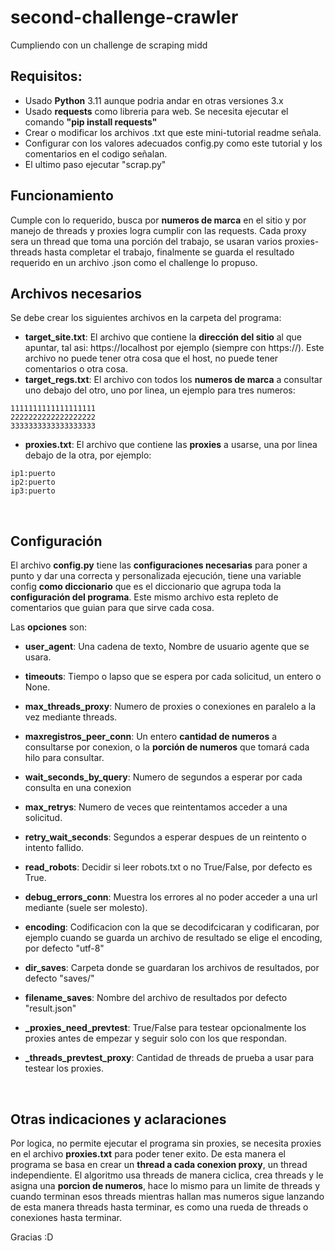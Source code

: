 # second-challenge-crawler
Cumpliendo con un challenge de scraping midd

## Requisitos:
 * Usado **Python** 3.11 aunque podria andar en otras versiones 3.x
 * Usado **requests** como libreria para web.
    Se necesita ejecutar el comando **"pip install requests"**
 * Crear o modificar los archivos .txt que este mini-tutorial readme señala.
 * Configurar con los valores adecuados config.py como este tutorial y los comentarios en el codigo señalan.
 * El ultimo paso ejecutar "scrap.py"

## Funcionamiento
Cumple con lo requerido, busca por **numeros de marca** en el sitio y por manejo de threads y proxies logra cumplir con las requests.
Cada proxy sera un thread que toma una porción del trabajo, se usaran varios proxies-threads hasta completar el trabajo, finalmente se guarda el resultado requerido en un archivo .json como el challenge lo propuso.

## Archivos necesarios
 Se debe crear los siguientes archivos en la carpeta del programa:
 * **target_site.txt**: El archivo que contiene la **dirección del sitio** al que apuntar, tal asi: https://localhost por ejemplo (siempre con https://). Este archivo no puede tener otra cosa que el host, no puede tener comentarios o otra cosa.
 * **target_regs.txt**: El archivo con todos los **numeros de marca** a consultar uno debajo del otro, uno por linea, un ejemplo para tres numeros:

```
1111111111111111111
2222222222222222222
3333333333333333333
```

 * **proxies.txt**: El archivo que contiene las **proxies** a usarse, una por linea debajo de la otra, por ejemplo:

```
ip1:puerto
ip2:puerto
ip3:puerto
```

<br>

## Configuración
 El archivo **config.py** tiene las **configuraciones necesarias** para poner a punto y dar una correcta y personalizada ejecución, tiene una variable config **como diccionario** que es el diccionario que agrupa toda la **configuración del programa**. Este mismo archivo esta repleto de comentarios que guian para que sirve cada cosa.
 
 Las **opciones** son:

  * **user_agent**: Una cadena de texto, Nombre de usuario agente que se usara.
    
  * **timeouts**: Tiempo o lapso que se espera por cada solicitud, un entero o None.

  * **max_threads_proxy**: Numero de proxies o conexiones en paralelo a la vez mediante threads.

  * **maxregistros_peer_conn**: Un entero **cantidad de numeros** a consultarse por conexion, o la **porción de numeros** que tomará cada hilo para consultar.
    
  * **wait_seconds_by_query**: Numero de segundos a esperar por cada consulta en una conexion

  * **max_retrys**: Numero de veces que reintentamos acceder a una solicitud.

  * **retry_wait_seconds**: Segundos a esperar despues de un reintento o intento fallido.
    
  * **read_robots**: Decidir si leer robots.txt o no True/False, por defecto es True.

  * **debug_errors_conn**: Muestra los errores al no poder acceder a una url mediante (suele ser molesto).
    
  * **encoding**: Codificacion con la que se decodifcicaran y codificaran, por ejemplo cuando se guarda un archivo de resultado se elige el encoding, por defecto "utf-8"

  * **dir_saves**: Carpeta donde se guardaran los archivos de resultados, por defecto "saves/"
    
  * **filename_saves**: Nombre del archivo de resultados por defecto "result.json"
    <br>
  * **_proxies_need_prevtest**: True/False para testear opcionalmente los proxies antes de empezar y seguir solo con los que respondan.
  * **_threads_prevtest_proxy**: Cantidad de threads de prueba a usar para testear los proxies.


<br>

## Otras indicaciones y aclaraciones

  Por logica, no permite ejecutar el programa sin proxies, se necesita proxies en el archivo **proxies.txt** para poder tener exito.
 De esta manera el programa se basa en crear un **thread a cada conexion proxy**, un thread independiente. El algoritmo usa threads de manera ciclica, crea threads y le asigna una **porcion de numeros**, hace lo mismo para un limite de threads y cuando terminan esos threads mientras hallan mas numeros sigue lanzando de esta manera threads hasta terminar, es como una rueda de threads o conexiones hasta terminar.

Gracias :D
